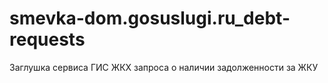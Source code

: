 # smevka-dom.gosuslugi.ru_debt-requests
Заглушка сервиса ГИС ЖКХ запроса о наличии задолженности за ЖКУ
